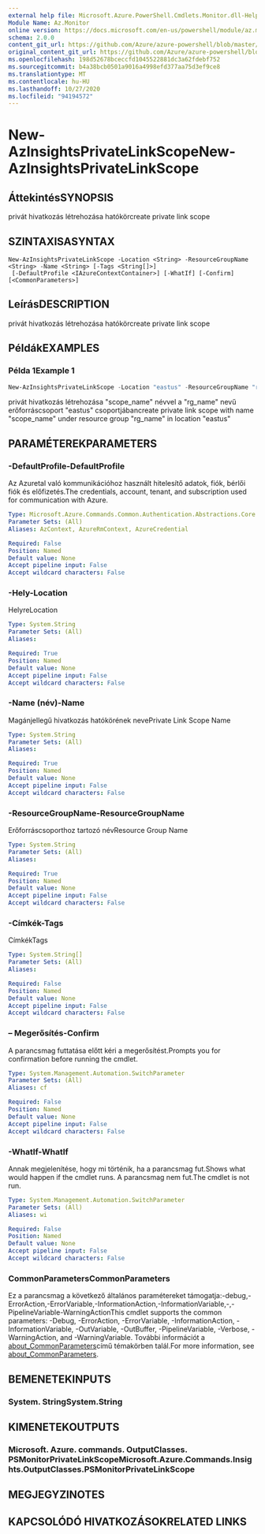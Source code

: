 ```yaml
---
external help file: Microsoft.Azure.PowerShell.Cmdlets.Monitor.dll-Help.xml
Module Name: Az.Monitor
online version: https://docs.microsoft.com/en-us/powershell/module/az.monitor/new-azinsightsprivatelinkscope
schema: 2.0.0
content_git_url: https://github.com/Azure/azure-powershell/blob/master/src/Monitor/Monitor/help/New-AzInsightsPrivateLinkScope.md
original_content_git_url: https://github.com/Azure/azure-powershell/blob/master/src/Monitor/Monitor/help/New-AzInsightsPrivateLinkScope.md
ms.openlocfilehash: 198d52678bceccfd1045522881dc3a62fdebf752
ms.sourcegitcommit: b4a38bcb0501a9016a4998efd377aa75d3ef9ce8
ms.translationtype: MT
ms.contentlocale: hu-HU
ms.lasthandoff: 10/27/2020
ms.locfileid: "94194572"
---
```

# <span data-ttu-id="eb5db-101">New-AzInsightsPrivateLinkScope</span><span class="sxs-lookup"><span data-stu-id="eb5db-101">New-AzInsightsPrivateLinkScope</span></span>

## <span data-ttu-id="eb5db-102">Áttekintés</span><span class="sxs-lookup"><span data-stu-id="eb5db-102">SYNOPSIS</span></span>
<span data-ttu-id="eb5db-103">privát hivatkozás létrehozása hatókör</span><span class="sxs-lookup"><span data-stu-id="eb5db-103">create private link scope</span></span>

## <span data-ttu-id="eb5db-104">SZINTAXISA</span><span class="sxs-lookup"><span data-stu-id="eb5db-104">SYNTAX</span></span>

```
New-AzInsightsPrivateLinkScope -Location <String> -ResourceGroupName <String> -Name <String> [-Tags <String[]>]
 [-DefaultProfile <IAzureContextContainer>] [-WhatIf] [-Confirm] [<CommonParameters>]
```

## <span data-ttu-id="eb5db-105">Leírás</span><span class="sxs-lookup"><span data-stu-id="eb5db-105">DESCRIPTION</span></span>
<span data-ttu-id="eb5db-106">privát hivatkozás létrehozása hatókör</span><span class="sxs-lookup"><span data-stu-id="eb5db-106">create private link scope</span></span>

## <span data-ttu-id="eb5db-107">Példák</span><span class="sxs-lookup"><span data-stu-id="eb5db-107">EXAMPLES</span></span>

### <span data-ttu-id="eb5db-108">Példa 1</span><span class="sxs-lookup"><span data-stu-id="eb5db-108">Example 1</span></span>
```powershell
New-AzInsightsPrivateLinkScope -Location "eastus" -ResourceGroupName "rg_name" -Name "scope_name"
```

<span data-ttu-id="eb5db-109">privát hivatkozás létrehozása "scope_name" névvel a "rg_name" nevű erőforráscsoport "eastus" csoportjában</span><span class="sxs-lookup"><span data-stu-id="eb5db-109">create private link scope with name "scope_name" under resource group "rg_name" in location "eastus"</span></span>

## <span data-ttu-id="eb5db-110">PARAMÉTEREK</span><span class="sxs-lookup"><span data-stu-id="eb5db-110">PARAMETERS</span></span>

### <span data-ttu-id="eb5db-111">-DefaultProfile</span><span class="sxs-lookup"><span data-stu-id="eb5db-111">-DefaultProfile</span></span>
<span data-ttu-id="eb5db-112">Az Azuretal való kommunikációhoz használt hitelesítő adatok, fiók, bérlői fiók és előfizetés.</span><span class="sxs-lookup"><span data-stu-id="eb5db-112">The credentials, account, tenant, and subscription used for communication with Azure.</span></span>

```yaml
Type: Microsoft.Azure.Commands.Common.Authentication.Abstractions.Core.IAzureContextContainer
Parameter Sets: (All)
Aliases: AzContext, AzureRmContext, AzureCredential

Required: False
Position: Named
Default value: None
Accept pipeline input: False
Accept wildcard characters: False
```

### <span data-ttu-id="eb5db-113">-Hely</span><span class="sxs-lookup"><span data-stu-id="eb5db-113">-Location</span></span>
<span data-ttu-id="eb5db-114">Helyre</span><span class="sxs-lookup"><span data-stu-id="eb5db-114">Location</span></span>

```yaml
Type: System.String
Parameter Sets: (All)
Aliases:

Required: True
Position: Named
Default value: None
Accept pipeline input: False
Accept wildcard characters: False
```

### <span data-ttu-id="eb5db-115">-Name (név)</span><span class="sxs-lookup"><span data-stu-id="eb5db-115">-Name</span></span>
<span data-ttu-id="eb5db-116">Magánjellegű hivatkozás hatókörének neve</span><span class="sxs-lookup"><span data-stu-id="eb5db-116">Private Link Scope Name</span></span>

```yaml
Type: System.String
Parameter Sets: (All)
Aliases:

Required: True
Position: Named
Default value: None
Accept pipeline input: False
Accept wildcard characters: False
```

### <span data-ttu-id="eb5db-117">-ResourceGroupName</span><span class="sxs-lookup"><span data-stu-id="eb5db-117">-ResourceGroupName</span></span>
<span data-ttu-id="eb5db-118">Erőforráscsoporthoz tartozó név</span><span class="sxs-lookup"><span data-stu-id="eb5db-118">Resource Group Name</span></span>

```yaml
Type: System.String
Parameter Sets: (All)
Aliases:

Required: True
Position: Named
Default value: None
Accept pipeline input: False
Accept wildcard characters: False
```

### <span data-ttu-id="eb5db-119">-Címkék</span><span class="sxs-lookup"><span data-stu-id="eb5db-119">-Tags</span></span>
<span data-ttu-id="eb5db-120">Címkék</span><span class="sxs-lookup"><span data-stu-id="eb5db-120">Tags</span></span>

```yaml
Type: System.String[]
Parameter Sets: (All)
Aliases:

Required: False
Position: Named
Default value: None
Accept pipeline input: False
Accept wildcard characters: False
```

### <span data-ttu-id="eb5db-121">– Megerősítés</span><span class="sxs-lookup"><span data-stu-id="eb5db-121">-Confirm</span></span>
<span data-ttu-id="eb5db-122">A parancsmag futtatása előtt kéri a megerősítést.</span><span class="sxs-lookup"><span data-stu-id="eb5db-122">Prompts you for confirmation before running the cmdlet.</span></span>

```yaml
Type: System.Management.Automation.SwitchParameter
Parameter Sets: (All)
Aliases: cf

Required: False
Position: Named
Default value: None
Accept pipeline input: False
Accept wildcard characters: False
```

### <span data-ttu-id="eb5db-123">-WhatIf</span><span class="sxs-lookup"><span data-stu-id="eb5db-123">-WhatIf</span></span>
<span data-ttu-id="eb5db-124">Annak megjelenítése, hogy mi történik, ha a parancsmag fut.</span><span class="sxs-lookup"><span data-stu-id="eb5db-124">Shows what would happen if the cmdlet runs.</span></span>
<span data-ttu-id="eb5db-125">A parancsmag nem fut.</span><span class="sxs-lookup"><span data-stu-id="eb5db-125">The cmdlet is not run.</span></span>

```yaml
Type: System.Management.Automation.SwitchParameter
Parameter Sets: (All)
Aliases: wi

Required: False
Position: Named
Default value: None
Accept pipeline input: False
Accept wildcard characters: False
```

### <span data-ttu-id="eb5db-126">CommonParameters</span><span class="sxs-lookup"><span data-stu-id="eb5db-126">CommonParameters</span></span>
<span data-ttu-id="eb5db-127">Ez a parancsmag a következő általános paramétereket támogatja:-debug,-ErrorAction,-ErrorVariable,-InformationAction,-InformationVariable,-,-PipelineVariable-WarningAction</span><span class="sxs-lookup"><span data-stu-id="eb5db-127">This cmdlet supports the common parameters: -Debug, -ErrorAction, -ErrorVariable, -InformationAction, -InformationVariable, -OutVariable, -OutBuffer, -PipelineVariable, -Verbose, -WarningAction, and -WarningVariable.</span></span> <span data-ttu-id="eb5db-128">További információt a [about_CommonParameters](http://go.microsoft.com/fwlink/?LinkID=113216)című témakörben talál.</span><span class="sxs-lookup"><span data-stu-id="eb5db-128">For more information, see [about_CommonParameters](http://go.microsoft.com/fwlink/?LinkID=113216).</span></span>

## <span data-ttu-id="eb5db-129">BEMENETEK</span><span class="sxs-lookup"><span data-stu-id="eb5db-129">INPUTS</span></span>

### <span data-ttu-id="eb5db-130">System. String</span><span class="sxs-lookup"><span data-stu-id="eb5db-130">System.String</span></span>

## <span data-ttu-id="eb5db-131">KIMENETEK</span><span class="sxs-lookup"><span data-stu-id="eb5db-131">OUTPUTS</span></span>

### <span data-ttu-id="eb5db-132">Microsoft. Azure. commands. OutputClasses. PSMonitorPrivateLinkScope</span><span class="sxs-lookup"><span data-stu-id="eb5db-132">Microsoft.Azure.Commands.Insights.OutputClasses.PSMonitorPrivateLinkScope</span></span>

## <span data-ttu-id="eb5db-133">MEGJEGYZI</span><span class="sxs-lookup"><span data-stu-id="eb5db-133">NOTES</span></span>

## <span data-ttu-id="eb5db-134">KAPCSOLÓDÓ HIVATKOZÁSOK</span><span class="sxs-lookup"><span data-stu-id="eb5db-134">RELATED LINKS</span></span>

